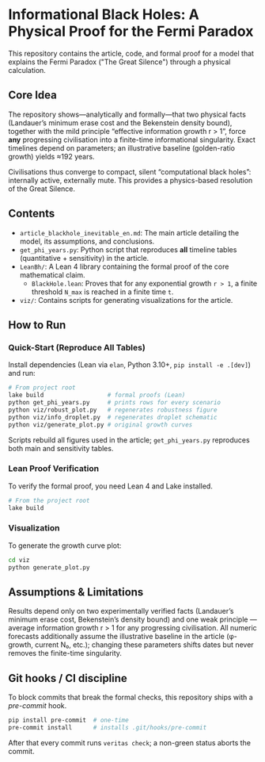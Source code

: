 # Informational Black Holes: A Physical Proof for the Fermi Paradox

This repository contains the article, code, and formal proof for a model that explains the Fermi Paradox ("The Great Silence") through a physical calculation.

## Core Idea

The repository shows—analytically and formally—that two physical facts (Landauer’s minimum erase cost and the Bekenstein density bound), together with the mild principle “effective information growth r > 1”, force **any** progressing civilisation into a finite-time informational singularity.  Exact timelines depend on parameters; an illustrative baseline (golden-ratio growth) yields ≈192 years.

Civilisations thus converge to compact, silent “computational black holes”: internally active, externally mute.  This provides a physics-based resolution of the Great Silence.

## Contents

- `article_blackhole_inevitable_en.md`: The main article detailing the model, its assumptions, and conclusions.
- `get_phi_years.py`: Python script that reproduces **all** timeline tables (quantitative + sensitivity) in the article.
- `LeanBh/`: A Lean 4 library containing the formal proof of the core mathematical claim.
  - `BlackHole.lean`: Proves that for any exponential growth `r > 1`, a finite threshold `N_max` is reached in a finite time `t`.
- `viz/`: Contains scripts for generating visualizations for the article.

## How to Run

### Quick-Start (Reproduce All Tables)

Install dependencies (Lean via `elan`, Python 3.10+, `pip install -e .[dev]`) and run:

```bash
# From project root
lake build                  # formal proofs (Lean)
python get_phi_years.py     # prints rows for every scenario
python viz/robust_plot.py   # regenerates robustness figure
python viz/info_droplet.py  # regenerates droplet schematic
python viz/generate_plot.py # original growth curves
```

Scripts rebuild all figures used in the article; `get_phi_years.py` reproduces both main and sensitivity tables.

### Lean Proof Verification

To verify the formal proof, you need Lean 4 and Lake installed.

```bash
# From the project root
lake build
```

### Visualization

To generate the growth curve plot:

```bash
cd viz
python generate_plot.py
```

## Assumptions & Limitations

Results depend only on two experimentally verified facts (Landauer’s minimum erase cost, Bekenstein’s density bound) and one weak principle — average information growth r > 1 for any progressing civilisation.  All numeric forecasts additionally assume the illustrative baseline in the article (φ-growth, current N₀, etc.); changing these parameters shifts dates but never removes the finite-time singularity.

## Git hooks / CI discipline

To block commits that break the formal checks, this repository ships with a *pre-commit* hook.

```bash
pip install pre-commit  # one-time
pre-commit install      # installs .git/hooks/pre-commit
```

After that every commit runs `veritas check`; a non-green status aborts the commit. 